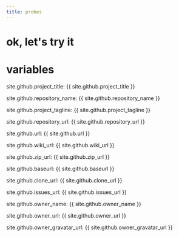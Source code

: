 ```yaml
---
title: probes
---
```

ok, let's try it
====

# variables
site.github.project_title: {{ site.github.project_title }}

site.github.repository_name: {{ site.github.repository_name }}

site.github.project_tagline: {{ site.github.project_tagline }}

site.github.repository_url: {{ site.github.repository_url }}

site.github.url: {{ site.github.url }}

site.github.wiki_url: {{ site.github.wiki_url }}

site.github.zip_url: {{ site.github.zip_url }}

site.github.baseurl: {{ site.github.baseurl }}

site.github.clone_url: {{ site.github.clone_url }}

site.github.issues_url: {{ site.github.issues_url }}

site.github.owner_name: {{ site.github.owner_name }}

site.github.owner_url: {{ site.github.owner_url }}

site.github.owner_gravatar_url: {{ site.github.owner_gravatar_url }}
